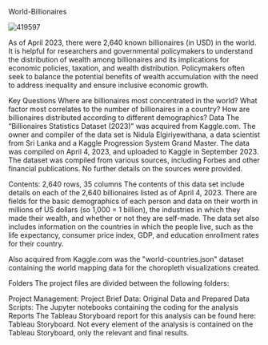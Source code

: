 World-Billionaires

![419597](https://github.com/Mwayi011/World-Billionaires/assets/162637586/08087254-2fbd-46da-b559-f9fe80d3b26a)


As of April 2023, there were 2,640 known billionaires (in USD) in the world. It is helpful for researchers and governmental policymakers to understand the distribution of wealth among billionaires and its implications for economic policies, taxation, and wealth distribution. Policymakers often seek to balance the potential benefits of wealth accumulation with the need to address inequality and ensure inclusive economic growth.

Key Questions
Where are billionaires most concentrated in the world?
What factor most correlates to the number of billionaires in a country?
How are billionaires distributed according to different demographics?
Data
The “Billionaires Statistics Dataset (2023)” was acquired from Kaggle.com. The owner and compiler of the data set is Nidula Elgiriyewithana, a data scientist from Sri Lanka and a Kaggle Progression System Grand Master. The data was compiled on April 4, 2023, and uploaded to Kaggle in September 2023. The dataset was compiled from various sources, including Forbes and other financial publications. No further details on the sources were provided.

Contents: 2,640 rows, 35 columns The contents of this data set include details on each of the 2,640 billionaires listed as of April 4, 2023. There are fields for the basic demographics of each person and data on their worth in millions of US dollars (so 1,000 = 1 billion), the industries in which they made their wealth, and whether or not they are self-made. The data set also includes information on the countries in which the people live, such as the life expectancy, consumer price index, GDP, and education enrollment rates for their country.

Also acquired from Kaggle.com was the "world-countries.json" dataset containing the world mapping data for the choropleth visualizations created.

Folders
The project files are divided between the following folders:

Project Management: Project Brief
Data: Original Data and Prepared Data
Scripts: The Jupyter notebooks containing the coding for the analysis
Reports
The Tableau Storyboard report for this analysis can be found here: Tableau Storyboard. Not every element of the analysis is contained on the Tableau Storyboard, only the relevant and final results.
